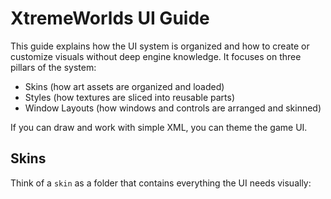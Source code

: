 ﻿# XtremeWorlds UI Guide

This guide explains how the UI system is organized and how to create or 
customize visuals without deep engine knowledge. It focuses on three 
pillars of the system:

- Skins (how art assets are organized and loaded)
- Styles (how textures are sliced into reusable parts)
- Window Layouts (how windows and controls are arranged and skinned)

If you can draw and work with simple XML, you can theme the game UI.

## Skins

Think of a `skin` as a folder that contains everything the UI needs visually:


